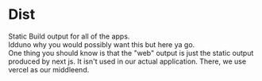 # Dist
Static Build output for all of the apps.\
Idduno why you would possibly want this but here ya go.\
One thing you should know is that the "web" output is just the static output produced by next js. It isn't used in our actual application. There, we use vercel as our middleend.